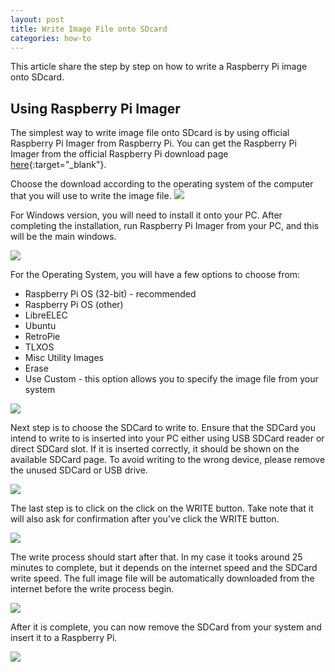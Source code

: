 ```yaml
---
layout: post
title: Write Image File onto SDcard
categories: how-to
---
```


This article share the step by step on how to write a Raspberry Pi image onto SDcard.

## Using Raspberry Pi Imager

The simplest way to write image file onto SDcard is by using official Raspberry Pi Imager from Raspberry Pi. You can get the Raspberry Pi Imager from the official Raspberry Pi download page [here](https://www.raspberrypi.org/downloads/){:target="_blank"}.

Choose the download according to the operating system of the computer that you will use to write the image file. 
<img src="https://docs.google.com/drawings/d/e/2PACX-1vTXKTixmfXPOVivINy1wMpD3B_ohDypFGnxU7-BmXCTf13FX3CrU0LFZfn0xoMx7LIjOpUyrbk5v7RX/pub?w=951&amp;h=714">
<!--more-->
For Windows version, you will need to install it onto your PC. After completing the installation, run Raspberry Pi Imager from your PC, and this will be the main windows. 

<img src="https://docs.google.com/drawings/d/e/2PACX-1vQ00Qmn4cTI4CHaBp7YYJk2_QF9XakA2eRxDPqGApEHEBWu4CA6ttsd0SbLwDx2zMBpAqAM7rHoPh5O/pub?w=813&amp;h=622">

For the Operating System, you will have a few options to choose from:
* Raspberry Pi OS (32-bit) - recommended
* Raspberry Pi OS (other)
* LibreELEC
* Ubuntu
* RetroPie
* TLXOS
* Misc Utility Images
* Erase
* Use Custom - this option allows you to specify the image file from your system

<img src="https://docs.google.com/drawings/d/e/2PACX-1vSpzK719EBfUlfvlUawP_jiVB7jeq7nOQLt0c4yeqCkdjnhjFyvcrFHYin5NyHFtjwBmKLeEldWQi4M/pub?w=926&amp;h=622">

Next step is to choose the SDCard to write to. Ensure that the SDCard you intend to write to is inserted into your PC either using USB SDCard reader or direct SDCard slot. If it is inserted correctly, it should be shown on the available SDCard page. To avoid writing to the wrong device, please remove the unused SDCard or USB drive.  

<img src="https://docs.google.com/drawings/d/e/2PACX-1vRAYsNH6JYCc8m_QpppZQzBDOlvebQ_Fkt8BCLy0aR1E3sVlGCqjrcgY1siXYMwQtjeUFCpc-2X1Vsr/pub?w=957&amp;h=647">

The last step is to click on the click on the WRITE button. Take note that it will also ask for confirmation after you've click the WRITE button.  

<img src="https://docs.google.com/drawings/d/e/2PACX-1vScxmgKyvLEIQinanXGmONGesiP2BWKTGdxqNcz1ipf98nbT-8xm9q_8YGD4ZZKMBat9Z42KiCXqvZt/pub?w=951&amp;h=636">

The write process should start after that. In my case it tooks around 25 minutes to complete, but it depends on the internet speed and the SDCard write speed. The full image file will be automatically downloaded from the internet before the write process begin. 

<img src="https://docs.google.com/drawings/d/e/2PACX-1vTq2UWrHMdm_utB0cty3EI9Ukep4FJQfaMdmEmPQEgbU3vTQt36HjcFflKSR5rx-Tl7_YtJh4PE0Nqb/pub?w=961&amp;h=641">

After it is complete, you can now remove the SDCard from your system and insert it to a Raspberry Pi. 

<img src="https://docs.google.com/drawings/d/e/2PACX-1vS8WzOql-ctTjyOGBedP9UEs7Kc2mgV7FvBXvAkG3CnHQTd_FY0Z3F3PWbKKKbiC_ve03vjhFTWfWzs/pub?w=959&amp;h=645">

